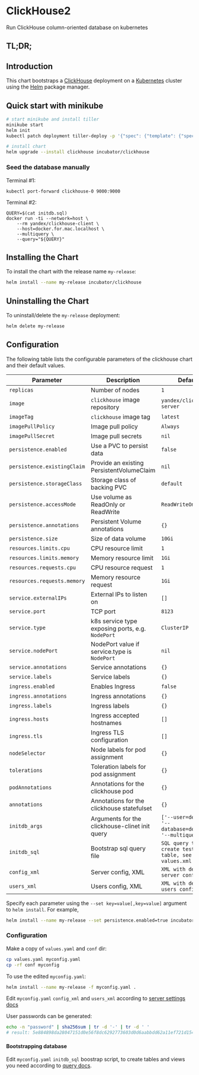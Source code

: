 # ClickHouse2

Run ClickHouse column-oriented database on kubernetes

## TL;DR;

## Introduction

This chart bootstraps a [ClickHouse](https://clickhouse.yandex/) deployment on a [Kubernetes](http://kubernetes.io) cluster using the [Helm](https://helm.sh) package manager.

## Quick start with minikube

```bash
# start minikube and install tiller
minikube start
helm init
kubectl patch deployment tiller-deploy -p '{"spec": {"template": {"spec": {"automountServiceAccountToken": true}}}}'

# install chart
helm upgrade --install clickhouse incubator/clickhouse
```

### Seed the database manually
Terminal #1:
```
kubectl port-forward clickhouse-0 9000:9000
```
Terminal #2:
```
QUERY=$(cat initdb.sql)
docker run -ti --network=host \
    --rm yandex/clickhouse-client \
    --host=docker.for.mac.localhost \
    --multiquery \
    --query="${QUERY}"
```

## Installing the Chart

To install the chart with the release name `my-release`:

```bash
helm install --name my-release incubator/clickhouse
```

## Uninstalling the Chart

To uninstall/delete the `my-release` deployment:

```bash
helm delete my-release
```

## Configuration
The following table lists the configurable parameters of the clickhouse chart and their default values.

| Parameter                  | Description                                     | Default                                                    |
| -----------------------    | ---------------------------------------------   | ---------------------------------------------------------- |
| `replicas`                 | Number of nodes                                 | `1`                                                        |
| `image`                    | `clickhouse` image repository                   | `yandex/clickhouse-server`                                 |
| `imageTag`                 | `clickhouse` image tag                          | `latest`                                                   |
| `imagePullPolicy`          | Image pull policy                               | `Always`                                                   |
| `imagePullSecret`          | Image pull secrets                              | `nil`                                                      |
| `persistence.enabled`      | Use a PVC to persist data                       | `false`                                                    |
| `persistence.existingClaim`| Provide an existing PersistentVolumeClaim       | `nil`                                                      |
| `persistence.storageClass` | Storage class of backing PVC                    | `default`                                                  |
| `persistence.accessMode`   | Use volume as ReadOnly or ReadWrite             | `ReadWriteOnce`                                            |
| `persistence.annotations`  | Persistent Volume annotations                   | `{}`                                                       |
| `persistence.size`         | Size of data volume                             | `10Gi`                                                     |
| `resources.limits.cpu`     | CPU resource limit                              | `1`                                                        |
| `resources.limits.memory`  | Memory resource limit                           | `1Gi`                                                      |
| `resources.requests.cpu`   | CPU resource request                            | `1`                                                        |
| `resources.requests.memory`| Memory resource request                         | `1Gi`                                                      |
| `service.externalIPs`      | External IPs to listen on                       | `[]`                                                       |
| `service.port`             | TCP port                                        | `8123`                                                     |
| `service.type`             | k8s service type exposing ports, e.g. `NodePort`| `ClusterIP`                                                |
| `service.nodePort`         | NodePort value if service.type is `NodePort`    | `nil`                                                      |
| `service.annotations`      | Service annotations                             | `{}`                                                       |
| `service.labels`           | Service labels                                  | `{}`                                                       |
| `ingress.enabled`          | Enables Ingress                                 | `false`                                                    |
| `ingress.annotations`      | Ingress annotations                             | `{}`                                                       |
| `ingress.labels`           | Ingress labels                                  | `{}`                                                       |
| `ingress.hosts`            | Ingress accepted hostnames                      | `[]`                                                       |
| `ingress.tls`              | Ingress TLS configuration                       | `[]`                                                       |
| `nodeSelector`             | Node labels for pod assignment                  | `{}`                                                       |
| `tolerations`              | Toleration labels for pod assignment            | `{}`                                                       |
| `podAnnotations`           | Annotations for the clickhouse pod              | `{}`                                                       |
| `annotations`              | Annotations for the clickhouse statefulset      | `{}`                                                       |
| `initdb_args`              | Arguments for the clickhouse-clinet init query  | `['--user=default', '--database=default', '--multiquery']` |
| `initdb_sql`               | Bootstrap sql query file                        | `SQL query that create test db and table, see values.xml`  |
| `config_xml`               | Server config, XML                              | `XML with default server config`                           |
| `users_xml`                | Users config, XML                               | `XML with default users config`                            |

Specify each parameter using the `--set key=value[,key=value]` argument to `helm install`. For example,

```bash
helm install --name my-release --set persistence.enabled=true incubator/clickhouse
```

### Configuration
Make a copy of `values.yaml` and `conf` dir:
```bash
cp values.yaml myconfig.yaml
cp -rf conf myconfig
```

To use the edited `myconfig.yaml`:
```bash
helm install --name my-release -f myconfig.yaml .
```

Edit `myconfig.yaml` `config_xml` and `users_xml` according to [server settings docs](https://clickhouse.yandex/docs/en/operations/server_settings/settings/)

User passwords can be generated:
```bash
echo -n "password" | sha256sum | tr -d '-' | tr -d ' '
# result: 5e884898da28047151d0e56f8dc6292773603d0d6aabbdd62a11ef721d1542d8
```

#### Bootstrapping database
Edit `myconfig.yaml` `initdb_sql` boostrap script, to create tables and views you need according to [query docs](https://clickhouse.yandex/docs/en/query_language/queries/).

